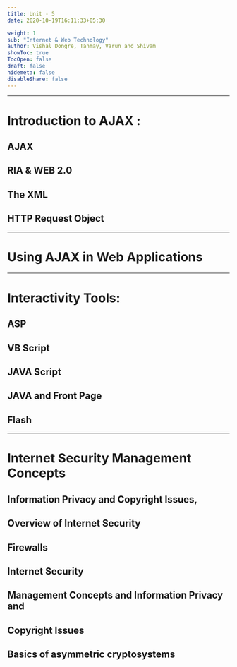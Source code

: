 ```yaml
---
title: Unit - 5
date: 2020-10-19T16:11:33+05:30

weight: 1
sub: "Internet & Web Technology"
author: Vishal Dongre, Tanmay, Varun and Shivam
showToc: true
TocOpen: false
draft: false
hidemeta: false
disableShare: false
---
```


---

# Introduction to AJAX :

## AJAX

## RIA & WEB 2.0

## The XML

## HTTP Request Object

---

# Using AJAX in Web Applications

---

# Interactivity Tools:

## ASP

## VB Script

## JAVA Script

## JAVA and Front Page

## Flash

---

# Internet Security Management Concepts

## Information Privacy and Copyright Issues,

## Overview of Internet Security

## Firewalls

## Internet Security

## Management Concepts and Information Privacy and

## Copyright Issues

## Basics of asymmetric cryptosystems

